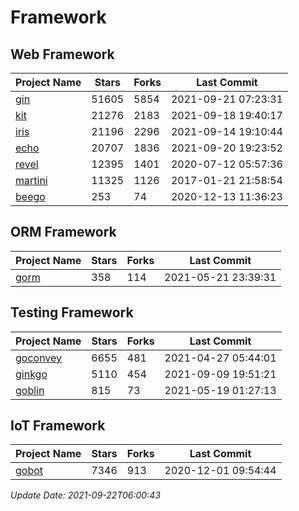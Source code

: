 # Framework

## Web Framework
| Project Name | Stars | Forks | Last Commit |
| ------------ | ----- | ----- | ----------- |
| [gin](https://github.com/gin-gonic/gin) | 51605 | 5854 | 2021-09-21 07:23:31 |
| [kit](https://github.com/go-kit/kit) | 21276 | 2183 | 2021-09-18 19:40:17 |
| [iris](https://github.com/kataras/iris) | 21196 | 2296 | 2021-09-14 19:10:44 |
| [echo](https://github.com/labstack/echo) | 20707 | 1836 | 2021-09-20 19:23:52 |
| [revel](https://github.com/revel/revel) | 12395 | 1401 | 2020-07-12 05:57:36 |
| [martini](https://github.com/go-martini/martini) | 11325 | 1126 | 2017-01-21 21:58:54 |
| [beego](https://github.com/astaxie/beego) | 253 | 74 | 2020-12-13 11:36:23 |

## ORM Framework
| Project Name | Stars | Forks | Last Commit |
| ------------ | ----- | ----- | ----------- |
| [gorm](https://github.com/jinzhu/gorm) | 358 | 114 | 2021-05-21 23:39:31 |

## Testing Framework
| Project Name | Stars | Forks | Last Commit |
| ------------ | ----- | ----- | ----------- |
| [goconvey](https://github.com/smartystreets/goconvey) | 6655 | 481 | 2021-04-27 05:44:01 |
| [ginkgo](https://github.com/onsi/ginkgo) | 5110 | 454 | 2021-09-09 19:51:21 |
| [goblin](https://github.com/franela/goblin) | 815 | 73 | 2021-05-19 01:27:13 |

## IoT Framework
| Project Name | Stars | Forks | Last Commit |
| ------------ | ----- | ----- | ----------- |
| [gobot](https://github.com/hybridgroup/gobot) | 7346 | 913 | 2020-12-01 09:54:44 |

*Update Date: 2021-09-22T06:00:43*